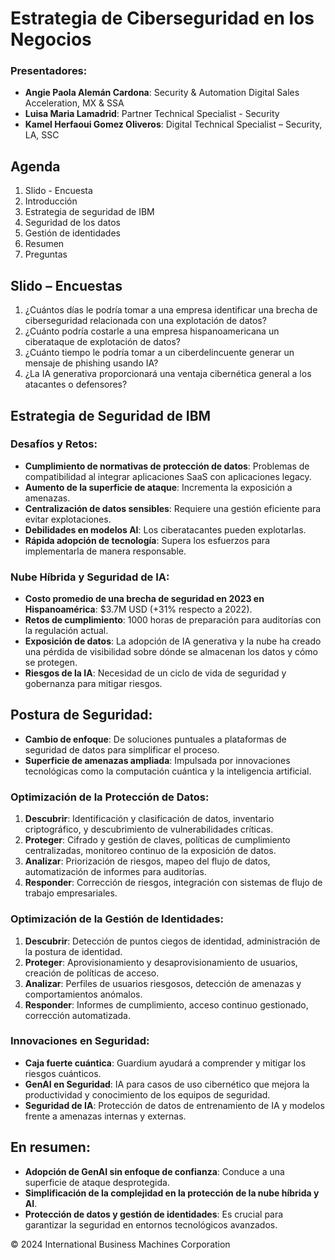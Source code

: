 # Estrategia de Ciberseguridad en los Negocios

### Presentadores:
- **Angie Paola Alemán Cardona**: Security & Automation Digital Sales Acceleration, MX & SSA
- **Luisa Maria Lamadrid**: Partner Technical Specialist - Security
- **Kamel Herfaoui Gomez Oliveros**: Digital Technical Specialist – Security, LA, SSC

## Agenda
1. Slido - Encuesta
2. Introducción
3. Estrategia de seguridad de IBM
4. Seguridad de los datos
5. Gestión de identidades
6. Resumen
7. Preguntas

## Slido – Encuestas
1. ¿Cuántos días le podría tomar a una empresa identificar una brecha de ciberseguridad relacionada con una explotación de datos?
2. ¿Cuánto podría costarle a una empresa hispanoamericana un ciberataque de explotación de datos?
3. ¿Cuánto tiempo le podría tomar a un ciberdelincuente generar un mensaje de phishing usando IA?
4. ¿La IA generativa proporcionará una ventaja cibernética general a los atacantes o defensores?

## Estrategia de Seguridad de IBM
### Desafíos y Retos:
- **Cumplimiento de normativas de protección de datos**: Problemas de compatibilidad al integrar aplicaciones SaaS con aplicaciones legacy.
- **Aumento de la superficie de ataque**: Incrementa la exposición a amenazas.
- **Centralización de datos sensibles**: Requiere una gestión eficiente para evitar explotaciones.
- **Debilidades en modelos AI**: Los ciberatacantes pueden explotarlas.
- **Rápida adopción de tecnología**: Supera los esfuerzos para implementarla de manera responsable.

### Nube Híbrida y Seguridad de IA:
- **Costo promedio de una brecha de seguridad en 2023 en Hispanoamérica**: $3.7M USD (+31% respecto a 2022).
- **Retos de cumplimiento**: 1000 horas de preparación para auditorías con la regulación actual.
- **Exposición de datos**: La adopción de IA generativa y la nube ha creado una pérdida de visibilidad sobre dónde se almacenan los datos y cómo se protegen.
- **Riesgos de la IA**: Necesidad de un ciclo de vida de seguridad y gobernanza para mitigar riesgos.

## Postura de Seguridad:
- **Cambio de enfoque**: De soluciones puntuales a plataformas de seguridad de datos para simplificar el proceso.
- **Superficie de amenazas ampliada**: Impulsada por innovaciones tecnológicas como la computación cuántica y la inteligencia artificial.

### Optimización de la Protección de Datos:
1. **Descubrir**: Identificación y clasificación de datos, inventario criptográfico, y descubrimiento de vulnerabilidades críticas.
2. **Proteger**: Cifrado y gestión de claves, políticas de cumplimiento centralizadas, monitoreo continuo de la exposición de datos.
3. **Analizar**: Priorización de riesgos, mapeo del flujo de datos, automatización de informes para auditorías.
4. **Responder**: Corrección de riesgos, integración con sistemas de flujo de trabajo empresariales.

### Optimización de la Gestión de Identidades:
1. **Descubrir**: Detección de puntos ciegos de identidad, administración de la postura de identidad.
2. **Proteger**: Aprovisionamiento y desaprovisionamiento de usuarios, creación de políticas de acceso.
3. **Analizar**: Perfiles de usuarios riesgosos, detección de amenazas y comportamientos anómalos.
4. **Responder**: Informes de cumplimiento, acceso continuo gestionado, corrección automatizada.

### Innovaciones en Seguridad:
- **Caja fuerte cuántica**: Guardium ayudará a comprender y mitigar los riesgos cuánticos.
- **GenAI en Seguridad**: IA para casos de uso cibernético que mejora la productividad y conocimiento de los equipos de seguridad.
- **Seguridad de IA**: Protección de datos de entrenamiento de IA y modelos frente a amenazas internas y externas.

## En resumen:
- **Adopción de GenAI sin enfoque de confianza**: Conduce a una superficie de ataque desprotegida.
- **Simplificación de la complejidad en la protección de la nube híbrida y AI**.
- **Protección de datos y gestión de identidades**: Es crucial para garantizar la seguridad en entornos tecnológicos avanzados.

© 2024 International Business Machines Corporation
